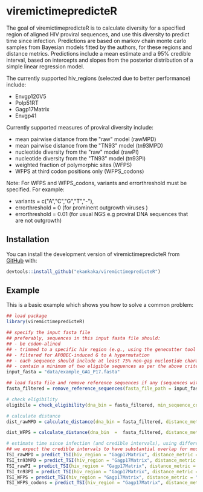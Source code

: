 
# viremictimepredicteR

<!-- badges: start -->
<!-- badges: end -->

The goal of viremictimepredicteR is to calculate diversity for a specified region of aligned HIV proviral sequences, and use this diversity to predict time since infection. Predictions are based on markov chain monte carlo samples from Bayesian models fitted by the authors, for these regions and distance metrics. Predictions include a mean estimate and a 95% credible interval, based on intercepts and slopes from the posterior distribution of a simple linear regression model.

The currently supported hiv_regions (selected due to better performance) include:
- Envgp120V5
- Polp51RT
- Gagp17Matrix
- Envgp41

Currently supported measures of proviral diversity include:
- mean pairwise distance from the "raw" model (rawMPD)
- mean pairwise distance from the "TN93" model (tn93MPD)
- nucleotide diversity from the "raw" model (rawPI)
- nucleotide diversity from the "TN93" model (tn93PI)
- weighted fraction of polymorphic sites (WFPS)
- WFPS at third codon positions only (WFPS_codons)

Note: For WFPS and WFPS_codons, variants and errorthreshold must be specified. For example:
- variants = c("A","C","G","T","-"), 
- errorthreshold = 0 (for prominent outgrowth viruses )
- errorthreshold = 0.01 (for usual NGS e.g proviral DNA sequences that are not outgrowth)

## Installation

You can install the development version of viremictimepredicteR from [GitHub](https://github.com/) with: 

``` r
devtools::install_github("ekankaka/viremictimepredicteR")
```

## Example

This is a basic example which shows you how to solve a common problem:

``` r
## load package
library(viremictimepredicteR)

## specify the input fasta file
## preferably, sequences in this input fasta file should:
## - be codon-alined 
## - trimmed to a specific hiv region (e.g., using the genecutter tool from los-alamos hiv website, or a similar tool).
## - filtered for APOBEC-induced G to A hypermutation
## - each sequence should include at least 75% non-gap nucleotide characters (A,C,G,T) across the width of the alignment.
## - contain a minimum of two eligible sequences as per the above criteria, excluding reference sequence(s).
input_fasta = "data/example_GAG_P17.fasta"

## load fasta file and remove reference sequences if any (sequences with pattern "Ref", or "HXB2" in the headers)
fasta_filtered = remove_reference_sequences(fasta_file_path = input_fasta)

# check eligibility
eligibile = check_eligibility(dna_bin = fasta_filtered, min_sequence_count = 2, min_seq_width = 9)

# calculate distance
dist_rawMPD = calculate_distance(dna_bin = fasta_filtered, distance_metric = "rawMPD", min_sequence_count = 2, min_seq_width = 9)

dist_WFPS = calculate_distance(dna_bin  =  fasta_filtered, distance_metric  =  "WFPS", min_sequence_count = 2, min_seq_width = 9, errorthreshold = 0, variants = c("A","C","G","T","-"))

# estimate time since infection (and credible intervals), using different distance metrics
## we expect the credible intervals to have substantial overlap for most of these distance metrics
TSI_rawMPD = predict_TSI(hiv_region = "Gagp17Matrix", distance_metric = "rawMPD", x_new = 0.003)
TSI_tn93MPD = predict_TSI(hiv_region = "Gagp17Matrix", distance_metric = "tn93MPD", x_new = 0.003)
TSI_rawPI = predict_TSI(hiv_region = "Gagp17Matrix", distance_metric = "rawPI", x_new = 0.003)
TSI_tn93PI = predict_TSI(hiv_region = "Gagp17Matrix", distance_metric = "tn93PI", x_new = 0.003)
TSI_WFPS = predict_TSI(hiv_region = "Gagp17Matrix", distance_metric = "WFPS", x_new = 0.003)
TSI_WFPS_codons = predict_TSI(hiv_region = "Gagp17Matrix", distance_metric = "WFPS_codons", x_new = 0.003)
```

